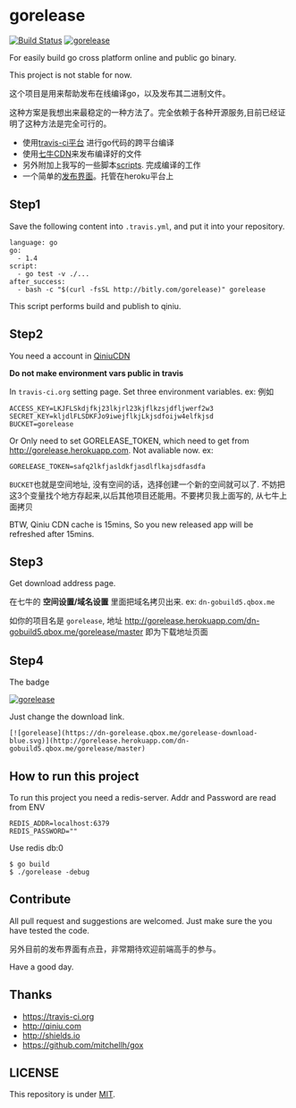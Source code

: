 # gorelease
[![Build Status](https://travis-ci.org/gorelease/gorelease.svg?branch=master)](https://travis-ci.org/gorelease/gorelease)
[![gorelease](https://dn-gorelease.qbox.me/gorelease-download-blue.svg)](http://gorelease.herokuapp.com/dn-gobuild5.qbox.me/gorelease/master)

For easily build go cross platform online and public go binary.

This project is not stable for now.

这个项目是用来帮助发布在线编译go，以及发布其二进制文件。

这种方案是我想出来最稳定的一种方法了。完全依赖于各种开源服务,目前已经证明了这种方法是完全可行的。

* 使用[travis-ci平台](https://travis-ci.org) 进行go代码的跨平台编译
* 使用[七牛CDN](http://qiniu.com)来发布编译好的文件
* 另外附加上我写的一些脚本[scripts](scripts). 完成编译的工作
* 一个简单的[发布界面](http://gorelease.herokuapp.com/)。托管在heroku平台上

## Step1
Save the following content into `.travis.yml`, and put it into your repository.

	language: go
	go:
	  - 1.4
	script:
	  - go test -v ./...
	after_success:
	  - bash -c "$(curl -fsSL http://bitly.com/gorelease)" gorelease

This script performs build and publish to qiniu.

## Step2
You need a account in [QiniuCDN](http://www.qiniu.com)

**Do not make environment vars public in travis**

In `travis-ci.org` setting page. Set three environment variables. ex: 例如

	ACCESS_KEY=LKJFLSkdjfkj23lkjrl23kjflkzsjdfljwerf2w3
	SECRET_KEY=kljdlFLSDKFJo9iwejflkjLkjsdfoijw4elfkjsd
	BUCKET=gorelease

Or Only need to set GORELEASE\_TOKEN, which need to get from <http://gorelease.herokuapp.com>. Not avaliable now. ex:

	GORELEASE_TOKEN=safq2lkfjasldkfjasdlflkajsdfasdfa

`BUCKET`也就是空间地址, 没有空间的话，选择创建一个新的空间就可以了. 不妨把这3个变量找个地方存起来,以后其他项目还能用。不要拷贝我上面写的, 从七牛上面拷贝

BTW, Qiniu CDN cache is 15mins, So you new released app will be refreshed after 15mins.

## Step3
Get download address page.

在七牛的 **空间设置/域名设置** 里面把域名拷贝出来. ex: `dn-gobuild5.qbox.me`

如你的项目名是 `gorelease`, 地址 <http://gorelease.herokuapp.com/dn-gobuild5.qbox.me/gorelease/master> 即为下载地址页面

## Step4
The badge

[![gorelease](https://dn-gorelease.qbox.me/gorelease-download-blue.svg)](http://gorelease.herokuapp.com/dn-gobuild5.qbox.me/gorelease/master)

Just change the download link.

	[![gorelease](https://dn-gorelease.qbox.me/gorelease-download-blue.svg)](http://gorelease.herokuapp.com/dn-gobuild5.qbox.me/gorelease/master)

## How to run this project
To run this project you need a redis-server. Addr and Password are read from ENV

	REDIS_ADDR=localhost:6379
	REDIS_PASSWORD=""

Use redis db:0

	$ go build
	$ ./gorelease -debug	

## Contribute
All pull request and suggestions are welcomed. Just make sure the you have tested the code.

另外目前的发布界面有点丑，非常期待欢迎前端高手的参与。

Have a good day.

## Thanks
* <https://travis-ci.org>
* <http://qiniu.com>
* <http://shields.io>
* <https://github.com/mitchellh/gox>

## LICENSE
This repository is under [MIT](LICENSE).
